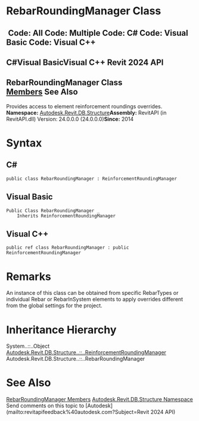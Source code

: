 # RebarRoundingManager Class

﻿
 Code: All Code: Multiple Code: C# Code: Visual Basic Code: Visual C++   
---  
C#Visual BasicVisual C++
Revit 2024 API  
---  
RebarRoundingManager Class  
[Members](91480a3e-85d9-4eca-a5ff-91a0a5d5be40.md "RebarRoundingManager Members") See Also  
---  
Provides access to element reinforcement roundings overrides. 
**Namespace:** [Autodesk.Revit.DB.Structure](d586b341-f687-9d90-e96d-255806b7d4fc.md "Autodesk.Revit.DB.Structure Namespace")**Assembly:** RevitAPI (in RevitAPI.dll) Version: 24.0.0.0 (24.0.0.0)**Since:** 2014 
# Syntax
C#  
---  
```text
public class RebarRoundingManager : ReinforcementRoundingManager
```
  
Visual Basic  
---  
```text
Public Class RebarRoundingManager _
	Inherits ReinforcementRoundingManager
```
  
Visual C++  
---  
```text
public ref class RebarRoundingManager : public ReinforcementRoundingManager
```
  
# Remarks
An instance of this class can be obtained from specific RebarTypes or individual Rebar or RebarInSystem elements to apply overrides different from the global settings for the project. 
# Inheritance Hierarchy
System..::..Object [Autodesk.Revit.DB.Structure..::..ReinforcementRoundingManager](35970bc8-fcb2-42f9-fb6f-38ca919e5e2d.md "ReinforcementRoundingManager Class") Autodesk.Revit.DB.Structure..::..RebarRoundingManager
# See Also
[RebarRoundingManager Members](91480a3e-85d9-4eca-a5ff-91a0a5d5be40.md "RebarRoundingManager Members")
[Autodesk.Revit.DB.Structure Namespace](d586b341-f687-9d90-e96d-255806b7d4fc.md "Autodesk.Revit.DB.Structure Namespace")
Send comments on this topic to [Autodesk](mailto:revitapifeedback%40autodesk.com?Subject=Revit 2024 API)